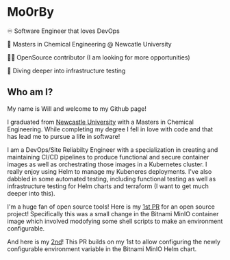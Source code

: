 # Mo0rBy

♾️ Software Engineer that loves DevOps

🧪 Masters in Chemical Engineering @ Newcatle University

🧑‍💻 OpenSource contributor (I am looking for more opportunities)

💭 Diving deeper into infrastructure testing

## Who am I?

My name is Will and welcome to my Github page!

I graduated from [Newcastle University](https://www.ncl.ac.uk/) with a Masters in Chemical Engineering. While completing my degree I fell in love with code and that has lead me to pursue a life in software!

I am a DevOps/Site Reliabilty Engineer with a specialization in creating and maintaining CI/CD pipelines to produce functional and secure container images as well as orchestrating those images in a Kubernetes cluster. I really enjoy using Helm to manage my Kubeneres deployments. 
I've also dabbled in some automated testing, including functional testing as well as infrastructure testing for Helm charts and terraform (I want to get much deeper into this).

I'm a huge fan of open source tools! Here is my [1st PR](https://github.com/bitnami/containers/pull/55562) for an open source project! Specifically this was a small change in the Bitnami MinIO container image which involved modofying some shell scripts to make an environment configurable.

And here is my [2nd](https://github.com/bitnami/charts/pull/23388)! This PR builds on my 1st to allow configuring the newly configurable environment variable in the Bitnami MinIO Helm chart.
